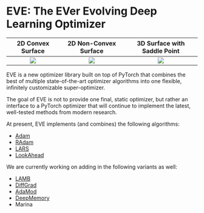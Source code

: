 # EVE: The EVer Evolving Deep Learning Optimizer

 2D Convex Surface             |  2D Non-Convex Surface          | 3D Surface with Saddle Point 
:-------------------------:|:-------------------------:|:-------------------------:
![](assets/convex_eve.gif)  |  ![](assets/non_convex_eve.gif) | ![](assets/3d_surface_eve.gif)

EVE is a new optimizer library built on top of PyTorch that combines the best of multiple state-of-the-art optimizer algorithms into one flexible, infinitely customizable super-optimizer.

The goal of EVE is not to provide one final, static optimizer, but rather an interface to a PyTorch optimizer that will continue to implement the latest, well-tested methods from modern research.

At present, EVE implements (and combines) the following algorithms:
- [Adam](https://arxiv.org/abs/1412.6980)
- [RAdam](https://arxiv.org/abs/1908.03265v1)
- [LARS](https://arxiv.org/abs/1708.03888)
- [LookAhead](https://arxiv.org/abs/1907.08610)

We are currently working on adding in the following variants as well:
- [LAMB](https://arxiv.org/abs/1904.00962)
- [DiffGrad](https://arxiv.org/abs/1909.11015)
- [AdaMod](https://arxiv.org/abs/1910.12249)
- [DeepMemory](https://github.com/lessw2020/Best-Deep-Learning-Optimizers/tree/master/DeepMemory)
- Marina
